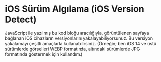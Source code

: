 # iOS Sürüm Algılama (iOS Version Detect)
JavaScript ile yazılmış bu kod bloğu aracılığıyla, görüntülenen sayfaya bağlanan iOS cihazların versiyonlarını yakalayabiliyorsunuz. Bu versiyon yakalamayı çeşitli amaçlarla kullanabilirsiniz. (Örneğin; ben iOS 14 ve üstü sürümlerde görselleri WEBP formatında, altındaki sürümlerde JPG formatında göstermek için kullandım.)
